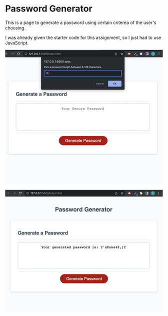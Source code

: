 # Password Generator

This is a page to generate a password using certain criterea of the user's choosing.

I was already given the starter code for this assignment, so I just had to use JavaScript.

![Alt text](images/passwordPrompt.png)

![Alt text](images/generatedPassword.png)
